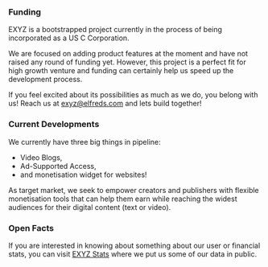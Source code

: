 ### Funding 

EXYZ is a bootstrapped project currently in the process of being incorporated as a US C Corporation.

We are focused on adding product features at the moment and have not raised any round of funding yet. However, this project is a perfect fit for high growth venture and funding can certainly help us speed up the development process. 

If you feel excited about its possibilities as much as we do, you belong with us! Reach us at [exyz@elfreds.com](mailto:exyz@elfreds.com) and lets build together!

### Current Developments

We currently have three big things in pipeline: 
- Video Blogs,
- Ad-Supported Access,
- and monetisation widget for websites!

As target market, we seek to empower creators and publishers with flexible monetisation tools that can help them earn while reaching the widest audiences for their digital content (text or video).

### Open Facts

If you are interested in knowing about something about our user or financial stats, you can visit [EXYZ Stats](https://exyz.me/stats) where we put us some of our data in public. 
